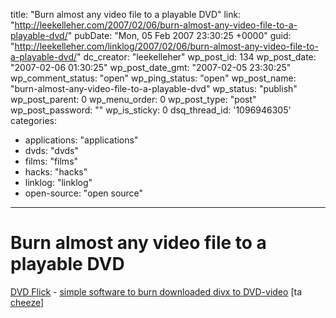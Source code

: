 title: "Burn almost any video file to a playable DVD"
link: "http://leekelleher.com/2007/02/06/burn-almost-any-video-file-to-a-playable-dvd/"
pubDate: "Mon, 05 Feb 2007 23:30:25 +0000"
guid: "http://leekelleher.com/linklog/2007/02/06/burn-almost-any-video-file-to-a-playable-dvd/"
dc_creator: "leekelleher"
wp_post_id: 134
wp_post_date: "2007-02-06 01:30:25"
wp_post_date_gmt: "2007-02-05 23:30:25"
wp_comment_status: "open"
wp_ping_status: "open"
wp_post_name: "burn-almost-any-video-file-to-a-playable-dvd"
wp_status: "publish"
wp_post_parent: 0
wp_menu_order: 0
wp_post_type: "post"
wp_post_password: ""
wp_is_sticky: 0
dsq_thread_id: '1096946305'
categories:
  - applications: "applications"
  - dvds: "dvds"
  - films: "films"
  - hacks: "hacks"
  - linklog: "linklog"
  - open-source: "open source"

---

# Burn almost any video file to a playable DVD

<a href="http://dvdflick.sourceforge.net/">DVD Flick</a> - <a href="http://lifehacker.com/software/dvds/hack-attack-burn-almost-any-video-file-to-a-playable-dvd-232322.php">simple software to burn downloaded divx to DVD-video</a> [ta <a href="http://www.lifejustbounces.com/cheese/">cheeze</a>]